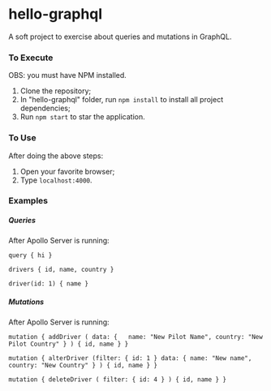 # hello-graphql
A soft project to exercise about queries and mutations in GraphQL.

### To Execute
OBS: you must have NPM installed.

1. Clone the repository;
2. In "hello-graphql" folder, run ```npm install``` to install all project dependencies;
3. Run ```npm start``` to star the application.

### To Use
After doing the above steps:

1. Open your favorite browser;
2. Type ```localhost:4000```.

### Examples

##### Queries
After Apollo Server is running:

```query { hi }```

```drivers { id, name, country }```

```driver(id: 1) { name }```

##### Mutations
After Apollo Server is running:

```mutation { addDriver ( data: {	name: "New Pilot Name", country: "New Pilot Country" } ) { id, name } }```

```mutation { alterDriver (filter: { id: 1 } data: { name: "New name", country: "New Country" } ) { id, name } }```

```mutation { deleteDriver ( filter: { id: 4 } ) { id, name } }```